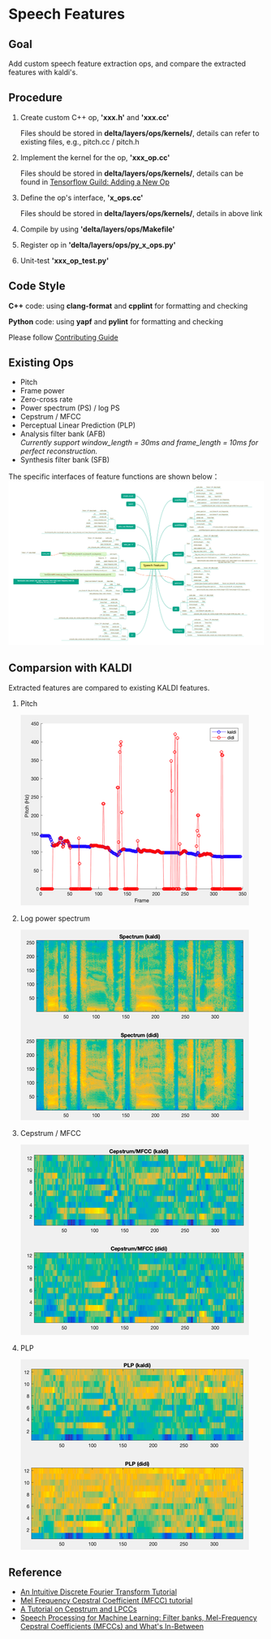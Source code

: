 # Speech Features
## Goal
Add custom speech feature extraction ops, and compare the extracted features with kaldi's.

## Procedure
1. Create custom C++ op, **'xxx.h'** and **'xxx.cc'**

   Files should be stored in **delta/layers/ops/kernels/**, details can refer to existing files, e.g., pitch.cc / pitch.h

2. Implement the kernel for the op, **'xxx_op.cc'**

   Files should be stored in **delta/layers/ops/kernels/**, details can be found in [Tensorflow Guild: Adding a New Op](https://www.tensorflow.org/guide/extend/op)

3. Define the op's interface, **'x_ops.cc'**

   Files should be stored in **delta/layers/ops/kernels/**, details in above link

4. Compile by using **'delta/layers/ops/Makefile'**

5. Register op in **'delta/layers/ops/py_x_ops.py'**

6. Unit-test **'xxx\_op\_test.py'**

## Code Style
**C++** code: using **clang-format** and **cpplint** for formatting and checking

**Python** code: using **yapf** and **pylint** for formatting and checking

Please follow [Contributing Guide](https://git.xiaojukeji.com/speech-nlu/nlu-ml/blob/dev/docs/development/contributing.md)

## Existing Ops
* Pitch
* Frame power
* Zero-cross rate
* Power spectrum (PS) / log PS
* Cepstrum / MFCC
* Perceptual Linear Prediction (PLP)
* Analysis filter bank (AFB)  
      *Currently support window\_length = 30ms and frame\_length = 10ms for perfect reconstruction.*
* Synthesis filter bank (SFB)

The specific interfaces of feature functions are shown below：
![Speech Features](imags/speech_features.png)

## Comparsion with KALDI
Extracted features are compared to existing KALDI features.

1. Pitch

    ![Pitch](imags/pitch_compare.png)


2. Log power spectrum

    ![Log power spectrum](imags/log_spectrum_compare.png)


3. Cepstrum / MFCC

    ![Cepstrum / MFCC](imags/mfcc_compare.png)


4. PLP

    ![PLP](imags/plp_compare.png)


## Reference

* [An Intuitive Discrete Fourier Transform Tutorial](http://practicalcryptography.com/miscellaneous/machine-learning/intuitive-guide-discrete-fourier-transform/)
* [Mel Frequency Cepstral Coefficient (MFCC) tutorial](http://practicalcryptography.com/miscellaneous/machine-learning/guide-mel-frequency-cepstral-coefficients-mfccs/)
* [A Tutorial on Cepstrum and LPCCs](http://practicalcryptography.com/miscellaneous/machine-learning/tutorial-cepstrum-and-lpccs/)
* [Speech Processing for Machine Learning: Filter banks, Mel-Frequency Cepstral Coefficients (MFCCs) and What's In-Between](https://haythamfayek.com/2016/04/21/speech-processing-for-machine-learning.html)
